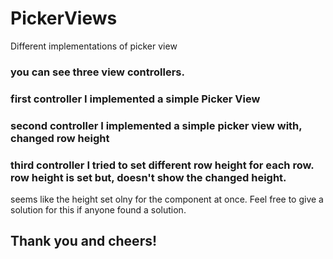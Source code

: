 # PickerViews
Different implementations of picker view

### you can see three view controllers. 
### first controller I implemented a simple Picker View
### second controller I implemented a simple picker view with, changed row height
### third controller I tried to set different row height for each row. row height is set but, doesn't show the changed height. 
seems like the height set olny for the component at once. Feel free to give a solution for this if anyone found a solution.

## Thank you and cheers!
